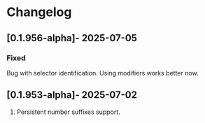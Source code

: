# Changelog

## [0.1.956-alpha]- 2025-07-05

### Fixed

Bug with selector identification. Using modifiers works better now.

## [0.1.953-alpha]- 2025-07-02

1. Persistent number suffixes support.
